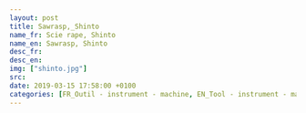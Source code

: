 ```yaml
---
layout: post
title: Sawrasp,_Shinto
name_fr: Scie rape, Shinto
name_en: Sawrasp, Shinto
desc_fr: 
desc_en: 
img: ["shinto.jpg"]
src: 
date: 2019-03-15 17:58:00 +0100
categories: [FR_Outil - instrument - machine, EN_Tool - instrument - machine]
---
```

